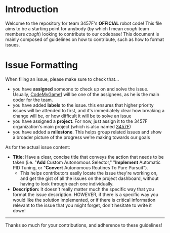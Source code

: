 # Introduction
Welcome to the repository for team 3457F's **OFFICIAL** robot code! This file aims to be a starting point for anybody (by which I mean *cough* team members *cough*) looking to contribute to our codebase! This document is mainly composed of guidelines on how to contribute, such as how to format issues.

# Issue Formatting
When filing an issue, please make sure to check that...
- you have **assigned** someone to check up on and solve the issue. Usually, [CodeMyGame1](https://github.com/CodeMyGame1) will be one of the assignees, as he is the main coder for the team.
- you have added **labels** to the issue. this ensures that higher priority issues will be attended to first, and it's immediately clear how breaking a change will be, or how difficult it will be to solve an issue
- you have assigned a **project**. For now, just assign it to the 3457F organization's main project (which is also named [3457F](https://github.com/orgs/3457F/projects/2))
- you have added a **milestone**. This helps group related issues and show a broader picture of the progress we're making towards our goals

As for the actual issue content:
- **Title:** Have a clear, concise title that conveys the action that needs to be taken (i.e. "**Add** Custom Autonomous Selector," "**Implement** Automatic PID Tuning, or "**Convert** Autonomous Routines To Pure Pursuit").
  - This helps contributors easily locate the issue they're working on, and get the gist of all the issues on the project dashboard, without having to look through each one individually.
- **Description:** It doesn't really matter much the specific way that you format the issue description. HOWEVER, if there is a specific way you would like the solution implemented, or if there is critical information relevant to the issue that you might forget, don't hesitate to write it down!


---
Thanks so much for your contributions, and adherence to these guidelines!
